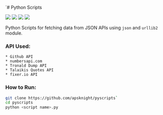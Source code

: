 `# Python Scripts

![](https://img.shields.io/crates/l/rustc-serialize.svg)
![](https://img.shields.io/pypi/pyversions/Django.svg)
![](https://img.shields.io/badge/API%20Type-JSON-orange.svg)
![](https://img.shields.io/badge/Authentication-No-red.svg)

Python Scripts for fetching data from JSON APIs using `json` and `urllib2` module.

### API Used:
	* Github API
	* numbersapi.com
	* Tronald Dump API
	* Talaikis Quotes API
	* fixer.io API

### How to Run:

```bash
git clone https://github.com/apsknight/pyscripts`  
cd pyscripts
python <script name>.py
```
        

